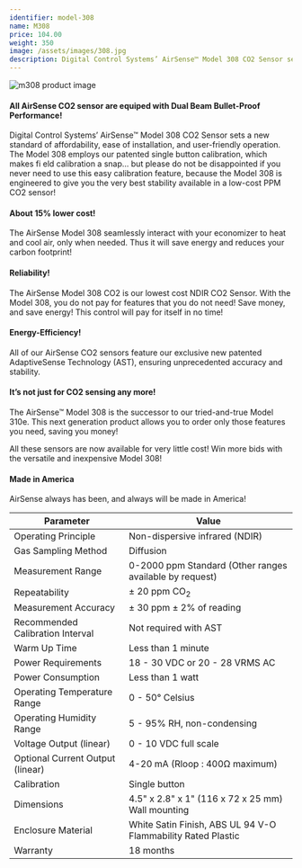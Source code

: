 ```yaml
---
identifier: model-308 
name: M308
price: 104.00
weight: 350
image: /assets/images/308.jpg
description: Digital Control Systems’ AirSense™ Model 308 CO2 Sensor sets a new standard of affordability, ease of installation, and user-friendly operation. The Model 308 employs our patented single button calibration, which makes field calibration a snap... but please do not be disappointed if you never need to use this easy calibration feature, because the Model 308 is engineered to give you the very best stability available in a low-cost PPM CO2 sensor.
---
```


![m308 product image](/assets/images/308.jpg)

#### All AirSense CO2 sensor are equiped with Dual Beam Bullet-Proof Performance!

Digital Control Systems’ AirSense™ Model 308 CO2 Sensor sets a new standard of affordability, ease of installation, and
user-friendly operation.
The Model 308 employs our patented single button calibration, which makes fi eld calibration a snap... but please do not
be disappointed if you never need to use this easy calibration feature, because the Model 308 is engineered to give you
the very best stability available in a low-cost PPM CO2 sensor!

#### About 15% lower cost!

The AirSense Model 308 seamlessly
interact with your economizer to heat
and cool air, only when needed. Thus
it will save energy and reduces your
carbon footprint!

#### Reliability!

The AirSense Model 308 CO2 is our
lowest cost NDIR CO2 Sensor. With
the Model 308, you do not pay for
features that you do not need! Save
money, and save energy! This control
will pay for itself in no time!

#### Energy-Efficiency!

All of our AirSense CO2 sensors feature
our exclusive new patented AdaptiveSense Technology (AST), ensuring unprecedented accuracy and stability.

#### It’s not just for CO2 sensing any more!

The AirSense™ Model 308 is the successor to our tried-and-true Model 310e. This next generation product allows you to order only those features you need, saving you money!

All these sensors are now available for very little cost!  Win more bids with the versatile and inexpensive Model 308!

#### Made in America
AirSense always has been, and always will be made in America!


| Parameter | Value |
| --- | ----------- |
| Operating Principle | Non-dispersive infrared (NDIR) |
| Gas Sampling Method | Diffusion |
| Measurement Range | 0-2000 ppm Standard (Other ranges available by request) |
| Repeatability | ± 20 ppm CO<sub>2</sub> |
| Measurement Accuracy | ± 30 ppm ± 2% of reading |
| Recommended Calibration Interval | Not required with AST |
| Warm Up Time | Less than 1 minute |
| Power Requirements | 18 - 30 VDC or 20 - 28 VRMS AC |
| Power Consumption | Less than 1 watt |
| Operating Temperature Range | 0 - 50° Celsius |
| Operating Humidity Range | 5 - 95% RH, non-condensing |
| Voltage Output (linear) | 0 - 10 VDC full scale |
| Optional Current Output (linear) | 4-20 mA (Rloop : 400Ω maximum) |
| Calibration | Single button |
| Dimensions | 4.5" x 2.8" x 1" (116 x 72 x 25 mm) Wall mounting |
|Enclosure Material | White Satin Finish, ABS UL 94 V-O Flammability Rated Plastic |
| Warranty | 18 months |
